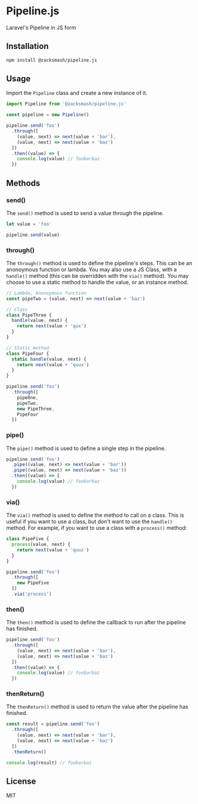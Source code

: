 # Pipeline.js

Laravel's Pipeline in JS form

## Installation

```bash
npm install @zacksmash/pipeline.js
```

## Usage

Import the `Pipeline` class and create a new instance of it.

```js
import Pipeline from '@zacksmash/pipeline.js'

const pipeline = new Pipeline()

pipeline.send('foo')
  .through([
    (value, next) => next(value + 'bar'),
    (value, next) => next(value + 'baz')
  ])
  .then((value) => {
    console.log(value) // foobarbaz
  })
```

## Methods

### send()

The `send()` method is used to send a value through the pipeline.

```js
let value = 'foo'

pipeline.send(value)
```

### through()

The `through()` method is used to define the pipeline's steps. This can be an anonoymous function or lambda. You may also use a JS Class, with a `handle()` method (this can be overridden with the `via()` method). You may choose to use a static method to handle the value, or an instance method.

```js
// Lambda, Anonoymous function
const pipeTwo = (value, next) => next(value + 'baz')

// Class
class PipeThree {
  handle(value, next) {
    return next(value + 'qux')
  }
}

// Static method
class PipeFour {
  static handle(value, next) {
    return next(value + 'quux')
  }
}

pipeline.send('foo')
  .through([
    pipeOne,
    pipeTwo,
    new PipeThree,
    PipeFour
  ])
```

### pipe()

The `pipe()` method is used to define a single step in the pipeline.

```js
pipeline.send('foo')
  .pipe((value, next) => next(value + 'bar'))
  .pipe((value, next) => next(value + 'baz'))
  .then((value) => {
    console.log(value) // foobarbaz
  })
```

### via()

The `via()` method is used to define the method to call on a class. This is useful if you want to use a class, but don't want to use the `handle()` method. For example, if you want to use a class with a `process()` method:

```js
class PipeFive {
  process(value, next) {
    return next(value + 'quuz')
  }
}

pipeline.send('foo')
  .through([
    new PipeFive
  ])
  .via('process')
```

### then()

The `then()` method is used to define the callback to run after the pipeline has finished.

```js
pipeline.send('foo')
  .through([
    (value, next) => next(value + 'bar'),
    (value, next) => next(value + 'baz')
  ])
  .then((value) => {
    console.log(value) // foobarbaz
  })
```

### thenReturn()

The `thenReturn()` method is used to return the value after the pipeline has finished.

```js
const result = pipeline.send('foo')
  .through([
    (value, next) => next(value + 'bar'),
    (value, next) => next(value + 'baz')
  ])
  .thenReturn()

console.log(result) // foobarbaz
```

## License

MIT
